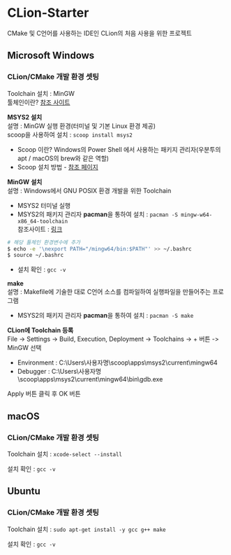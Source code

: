 # CLion-Starter
CMake 및 C언어를 사용하는 IDE인 CLion의 처음 사용을 위한 프로젝트

## Microsoft Windows
### CLion/CMake 개발 환경 셋팅
Toolchain 설치 : MinGW   
툴체인이란? [참조 사이트](https://kkhipp.tistory.com/176)   

<b>MSYS2 설치</b>   
설명 : MinGW 실행 환경(터미널 및 기본 Linux 환경 제공)   
scoop을 사용하여 설치 : `scoop install msys2`
* Scoop 이란? Windows의 Power Shell 에서 사용하는 패키지 관리자(우분투의 apt / macOS의 brew와 같은 역할)
* Scoop 설치 방법 - [참조 페이지](https://github.com/JuJin1324/Windows-Starter/blob/master/README.md#scoop-%EC%84%A4%EC%B9%98)

<b>MinGW 설치</b>   
설명 : Windows에서 GNU POSIX 환경 개발을 위한 Toolchain
* MSYS2 터미널 실행
* MSYS2의 패키지 관리자 <b>pacman</b>을 통하여 설치 : `pacman -S mingw-w64-x86_64-toolchain`   
참조사이트 : [링크](https://stackoverflow.com/questions/36375081/how-to-run-clion-with-msys2-on-windows)
```bash
# 해당 툴체인 환경변수에 추가
$ echo -e '\nexport PATH="/mingw64/bin:$PATH"' >> ~/.bashrc
$ source ~/.bashrc
```
* 설치 확인 : `gcc -v`

<b>make</b>   
설명 : Makefile에 기술한 대로 C언어 소스를 컴파일하여 실행파일을 만들어주는 프로그램
* MSYS2의 패키지 관리자 <b>pacman</b>을 통하여 설치 : `pacman -S make`   

<b>CLion에 Toolchain 등록</b>   
File -> Settings -> Build, Execution, Deployment -> Toolchains -> + 버튼 -> MinGW 선택
* Environment : C:\Users\사용자명\scoop\apps\msys2\current\mingw64
* Debugger : C:\Users\사용자명\scoop\apps\msys2\current\mingw64\bin\gdb.exe

Apply 버튼 클릭 후 OK 버튼

## macOS
### CLion/CMake 개발 환경 셋팅
Toolchain 설치 : `xcode-select --install`   

설치 확인 : `gcc -v`

## Ubuntu 
### CLion/CMake 개발 환경 셋팅
Toolchain 설치 : `sudo apt-get install -y gcc g++ make`

설치 확인 : `gcc -v`
